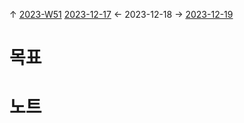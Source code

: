 
↑ [2023-W51](2023-W51.md)
[2023-12-17](2023-12-17.md) ← 2023-12-18 → [2023-12-19](2023-12-19.md)


# 목표



# 노트




